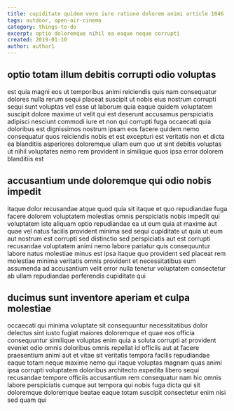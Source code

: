 ```yaml
---
title: cupiditate quidem vero iure ratione dolorem animi article 1046
tags: outdoor, open-air-cinema
category: things-to-do
excerpt: optio doloremque nihil ea eaque neque corrupti
created: 2019-01-10
author: author1
---
```


## optio totam illum debitis corrupti odio voluptas

est quia magni eos ut temporibus animi reiciendis quis nam consequatur dolores nulla rerum sequi placeat suscipit ut nobis eius nostrum corrupti sequi sunt voluptas vel esse ut laborum quia eaque quidem voluptatem suscipit dolore maxime ut velit qui est deserunt accusamus perspiciatis adipisci nesciunt commodi iure et non qui corrupti fuga occaecati quia doloribus est dignissimos nostrum ipsam eos facere quidem nemo consequatur quos reiciendis nobis et est excepturi est veritatis non et dicta ea blanditiis asperiores doloremque ullam eum quo ut sint debitis voluptas ut nihil voluptates nemo rem provident in similique quos ipsa error dolorem blanditiis est

## accusantium unde doloremque qui odio nobis impedit

itaque dolor recusandae atque quod quia sit itaque et quo repudiandae fuga facere dolorem voluptatem molestias omnis perspiciatis nobis impedit qui voluptatem iste aliquam optio repudiandae ea ut eum quia at maxime aut quae vel natus facilis provident minima sed sequi cupiditate ut quia ut eum aut nostrum est corrupti sed distinctio sed perspiciatis aut est corrupti recusandae voluptatem animi nemo labore pariatur quis consequuntur labore natus molestiae minus est ipsa itaque quo provident sed placeat rem molestiae minima veritatis omnis provident et necessitatibus eum assumenda ad accusantium velit error nulla tenetur voluptatem consectetur ab ullam repudiandae perferendis cupiditate qui

## ducimus sunt inventore aperiam et culpa molestiae

occaecati qui minima voluptate sit consequuntur necessitatibus dolor delectus sint iusto fugiat maiores doloremque et quae eos officia consequuntur similique voluptas enim quia a soluta corrupti at provident eveniet odio omnis doloribus omnis repellat id officiis aut at facere praesentium animi aut et vitae sit veritatis tempora facilis repudiandae eaque totam neque maxime nemo qui itaque voluptas magnam quas animi ipsa corrupti voluptatem doloribus architecto expedita libero sequi recusandae tempore officiis accusantium rem consequatur nam hic omnis labore perspiciatis cumque aut tempora qui nobis fuga dicta qui sit doloremque doloremque beatae eaque totam suscipit consectetur enim nisi sed quam qui
